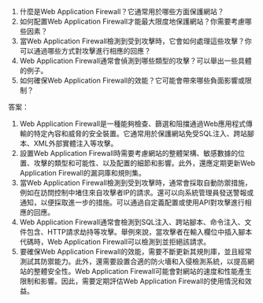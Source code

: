 1. 什麼是Web Application Firewall？它通常用於哪些方面保護網站？
2. 如何配置Web Application Firewall才能最大限度地保護網站？你需要考慮哪些因素？
3. 當Web Application Firewall檢測到受到攻擊時，它會如何處理這些攻擊？你可以通過哪些方式對攻擊進行相應的回應？
4. Web Application Firewall通常會偵測到哪些類型的攻擊？可以舉出一些具體的例子。
5. 如何確保Web Application Firewall的效能？它可能會帶來哪些負面影響或限制？

答案：
1. Web Application Firewall是一種能夠檢查、篩選和阻擋通過Web應用程式傳輸的特定內容和威脅的安全裝置。它通常用於保護網站免受SQL注入、跨站腳本、XML外部實體注入等攻擊。
2. 設置Web Application Firewall時需要考慮網站的整體架構、敏感數據的位置、攻擊的類型和可能性、以及配置的細節和影響。此外，還應定期更新Web Application Firewall的漏洞庫和規則集。
3. 當Web Application Firewall檢測到受到攻擊時，通常會採取自動防禦措施，例如在訪問控制中堵住來自攻擊者IP的請求。還可以向系統管理員發送警報或通知，以便採取進一步的措施。可以通過自定義配置或使用API對攻擊進行相應的回應。
4. Web Application Firewall通常會檢測到SQL注入、跨站腳本、命令注入、文件包含、HTTP請求劫持等攻擊。舉例來說，當攻擊者在輸入欄位中插入腳本代碼時，Web Application Firewall可以檢測到並拒絕該請求。
5. 要確保Web Application Firewall的效能，需要不斷更新其規則庫，並且經常測試其防禦能力。此外，還需要設置合適的防火墻和入侵檢測系統，以提高網站的整體安全性。Web Application Firewall可能會對網站的速度和性能產生限制和影響。因此，需要定期評估Web Application Firewall的使用情況和效益。